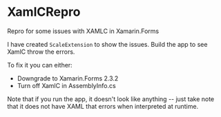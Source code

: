# XamlCRepro
Repro for some issues with XAMLC in Xamarin.Forms

I have created `ScaleExtension` to show the issues. Build the app to see XamlC throw the errors.

To fix it you can either:
* Downgrade to Xamarin.Forms 2.3.2
* Turn off XamlC in AssemblyInfo.cs

Note that if you run the app, it doesn't look like anything -- just take note that it does not have XAML that errors when interpreted at runtime.
